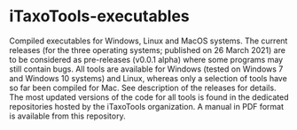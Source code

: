 # iTaxoTools-executables
Compiled executables for Windows, Linux and MacOS systems. The current releases (for the three operating systems; published on 26 March 2021) are to be considered as pre-releases (v0.0.1 alpha) where some programs may still contain bugs. All tools are available for Windows (tested on Windows 7 and Windows 10 systems) and Linux, whereas only a selection of tools have so far been compiled for Mac. See description of the releases for details. 
The most updated versions of the code for all tools is found in the dedicated repositories hosted by the iTaxoTools organization.
A manual in PDF format is available from this repository.
